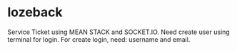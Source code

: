 # lozeback
Service Ticket using MEAN STACK and SOCKET.IO.
Need create user using terminal for login.
For create login, need: username and email.



